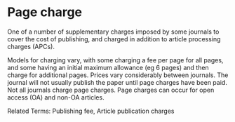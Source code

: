 # Page charge
 
One of a number of supplementary charges imposed by some journals to cover the cost of publishing, and charged in addition to article processing charges (APCs).
 
Models for charging vary, with some charging a fee per page for all pages, and some having an initial maximum allowance (eg 6 pages) and then charge for additional pages. Prices vary considerably between journals. The journal will not usually publish the paper until page charges have been paid. Not all journals charge page charges. Page charges can occur for open access (OA) and non-OA articles.
 
Related Terms: Publishing fee, Article publication charges